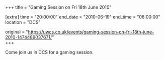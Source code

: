 +++
title = "Gaming Session on Fri 18th June 2010"

[extra]
time = "20:00:00"
end_date = "2010-06-19"
end_time = "08:00:00"
location = "DCS"

original = "https://uwcs.co.uk/events/gaming-session-on-fri-18th-june-2010-1474489037671/"    
+++

Come join us in DCS for a gaming session.

